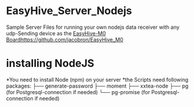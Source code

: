 # EasyHive_Server_Nodejs
Sample Server Files for running your own nodejs data receiver with any udp-Sending device as the [EasyHive-M0 Boardhttps://github.com/jacobron/EasyHive_M0](https://github.com/jacobron/EasyHive_M0)

# installing NodeJS
*You need to install Node (npm) on your server 
*the Scripts need following packages:
├── generate-password
├── moment
├── xxtea-node
├── pg (for Postgresql-connection if needed)
└── pg-promise (for Postgresql-connection if needed)
